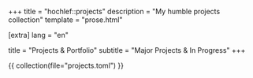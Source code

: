 +++
title = "hochlef::projects"
description = "My humble projects collection"
template = "prose.html"

[extra]
lang = "en"

title = "Projects & Portfolio"
subtitle = "Major Projects & In Progress"
+++

{{ collection(file="projects.toml") }}
